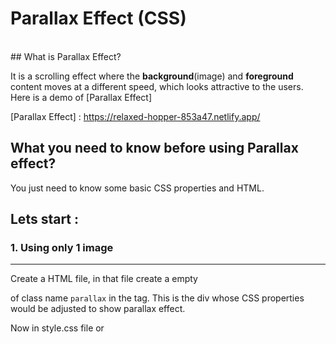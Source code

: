 # Parallax Effect (CSS)

<br>
## What is Parallax Effect?

It is a scrolling effect where the **background**(image) and **foreground** content moves at a different speed, which looks attractive to the users. Here is a demo of [Parallax Effect]

[Parallax Effect] : https://relaxed-hopper-853a47.netlify.app/
<br>

## What you need to know before using Parallax effect?

You just need to know some basic CSS properties and HTML.
<br>

## Lets start :

### 1. Using only 1 image

---

Create a HTML file, in that file create a empty **<div>** of class name `parallax` in the **<body>** tag. This is the div whose CSS properties would be adjusted to show parallax effect.

Now in style.css file or **<style>** tag adjust the properties of class **parallax** as shown :

```CSS
.parallax {
        /* The image to be used in background  */
        background-image: url("./1.jpg");

        /* Set a specific height to be visible on screen on hovering */
        min-height: 100vh;

        /* Adjusting its properties to show Parallax effect */
        background-attachment: fixed;
        background-position: center;
        background-repeat: no-repeat;
        background-size: cover;
      }
```

The size of image can adjusted using `background-size` property.
Example :

```
background-size : 700px 400px;
```

where 700px is its width and 400px is its height.

You can adjust the size of portion to be visible on screen on hovering by changing the `min-height` of the block.
Example :

```
min-height : 200px;
```

<br>
### 2. Using multiple images

---

To add multiple background photos make multiple **<div>** with class **parallax1**, **parallax2**, **parallax3** and change the `background-url` to change the background. Like this :

```CSS
.parallax1 {
        /* The image to be used in background  */
        background-image: url("./1.jpg");

        /* Set a specific height to be visible on screen on hovering */
        min-height: 100vh;

        /* Adjusting its properties to show Parallax effect */
        background-attachment: fixed;
        background-position: center;
        background-repeat: no-repeat;
        background-size: cover;
      }
.parallax2 {
        /* The image to be used in background  */
        background-image: url("./2.jpg");

        /* Set a specific height to be visible on screen on hovering */
        min-height: 100vh;

        /* Adjusting its properties to show Parallax effect */
        background-attachment: fixed;
        background-position: center;
        background-repeat: no-repeat;
        background-size: cover;
      }
.parallax3 {
        /* The image to be used in background  */
        background-image: url("./3.jpg");

        /* Set a specific height to be visible on screen on hovering */
        min-height: 100vh;

        /* Adjusting its properties to show Parallax effect */
        background-attachment: fixed;
        background-position: center;
        background-repeat: repeat-y;
        background-size: cover;
      }
```

<br>

[DEMO]

[DEMO] : https://relaxed-hopper-853a47.netlify.app/

<br>
<br>

_Thanks for reading!_

> Author:
> <cite>[Vishwas Singh](https://github.com/vishwas031)</cite>
